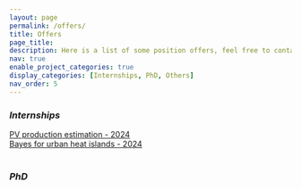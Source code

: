 ```yaml
---
layout: page
permalink: /offers/
title: Offers
page_title:
description: Here is a list of some position offers, feel free to contact me to discuss other propositions.
nav: true
enable_project_categories: true
display_categories: [Internships, PhD, Others]
nav_order: 5
---
```

<style type="text/css">
p {margin-bottom: 0em;  margin-top: 0em;} 
</style>

### _Internships_
[//]: # (<p><span class="badge danger-color-dark #000000 text-uppercase align-middle" style="min-width: 75px;">Internship</span><a href="/assets/pdf/Sujet_Stage_M2_Conso_2024.pdf"> PV production estimation - 2024 </a></p>)
<p><a href="/assets/pdf/Sujet_Stage_M2_Conso_2024.pdf"> PV production estimation - 2024 </a></p>
<p><a href="/assets/pdf/Sujet_Stage_M2_ICU_2024.pdf"> Bayes for urban heat islands - 2024 </a></p>

<p>&nbsp;</p>

### _PhD_

